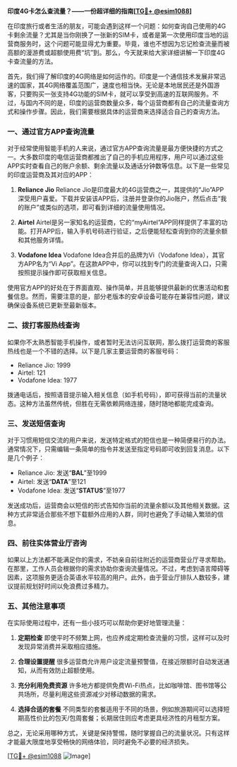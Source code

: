 **印度4G卡怎么查流量？——一份超详细的指南[[TG💪+ @esim1088](https://t.me/s/esim1088)]**

在印度旅行或者生活的朋友，可能会遇到这样一个问题：如何查询自己使用的4G卡剩余流量？尤其是当你刚换了一张新的SIM卡，或者是第一次使用印度当地的运营商服务时，这个问题可能显得尤为重要。毕竟，谁也不想因为忘记检查流量而被高额的漫游费或超额使用费“坑”到。那么，今天就来给大家详细讲解一下印度4G卡查流量的方法。

首先，我们得了解印度的4G网络是如何运作的。印度是一个通信技术发展非常迅速的国家，其4G网络覆盖范围广，速度也相当快。无论是本地居民还是外国游客，只要购买一张支持4G功能的SIM卡，就可以享受到高速的互联网服务。不过，与国内不同的是，印度的运营商数量众多，每个运营商都有自己的流量查询方式和操作步骤。因此，我们需要根据具体的运营商来选择适合自己的查询方法。

### 一、通过官方APP查询流量

对于经常使用智能手机的人来说，通过官方APP查询流量是最方便快捷的方式之一。大多数印度的电信运营商都推出了自己的手机应用程序，用户可以通过这些APP实时查看自己的账户余额、剩余流量以及通话分钟数等信息。以下是一些常见的印度运营商及其对应的APP：

1. **Reliance Jio**
   Reliance Jio是印度最大的4G运营商之一，其提供的“Jio”APP深受用户喜爱。下载并安装该APP后，注册并登录你的Jio账户，然后点击“我的账户”或类似的选项，即可看到详细的流量使用情况。
   
2. **Airtel**
   Airtel是另一家知名的运营商，它的“myAirtel”APP同样提供了丰富的功能。打开APP后，输入手机号码进行验证，之后便能轻松查询到你的流量余额和其他服务详情。

3. **Vodafone Idea**
   Vodafone Idea合并后的品牌为Vi（Vodafone Idea），其官方APP名为“Vi App”。在这款APP中，你可以找到专门的流量查询入口，只需按照提示操作即可获取相关信息。

使用官方APP的好处在于界面直观、操作简单，并且能够提供最新的优惠活动和套餐信息。然而，需要注意的是，部分老版本的安卓设备可能存在兼容性问题，建议确保设备系统已更新至最新版本。

### 二、拨打客服热线查询

如果你不太熟悉智能手机操作，或者暂时无法访问互联网，那么拨打运营商的客服热线也是一个不错的选择。以下是几家主要运营商的客服号码：

- Reliance Jio: 1999
- Airtel: 121
- Vodafone Idea: 1977

拨通电话后，按照语音提示输入相关信息（如手机号码），即可获得当前的流量状态。这种方法虽然传统，但胜在无需依赖网络连接，随时随地都能完成查询。

### 三、发送短信查询

对于习惯用短信交流的用户来说，发送特定格式的短信也是一种简便易行的办法。通常情况下，只需编辑一条简单的指令并发送至指定号码即可收到回复消息。以下是几个例子：

- Reliance Jio: 发送“**BAL**”至1999
- Airtel: 发送“**DATA**”至121
- Vodafone Idea: 发送“**STATUS**”至1977

发送成功后，运营商会以短信的形式告知你当前的流量余额以及其他相关数据。这种方式非常适合那些不想下载额外应用的人群，同时也避免了手动输入繁琐的信息。

### 四、前往实体营业厅咨询

如果以上方法都不能满足你的需求，不妨亲自前往附近的运营商营业厅寻求帮助。在那里，工作人员会根据你的需求协助你查询流量情况。不过，考虑到语言障碍等因素，这项服务更适合英语水平较高的用户。此外，由于营业厅排队人数较多，建议提前规划好时间以免浪费过多精力。

### 五、其他注意事项

在实际使用过程中，还有一些小技巧可以帮助你更好地管理流量：

1. **定期检查**
   即使平时不频繁上网，也应养成定期检查流量的习惯，这样可以及时发现异常消费并采取相应措施。

2. **合理设置提醒**
   很多运营商允许用户设定流量预警值，在接近限额时自动发送通知，从而有效防止超额使用。

3. **充分利用免费资源**
   许多地方都提供免费Wi-Fi热点，比如咖啡馆、图书馆等公共场所，尽量利用这些资源减少对移动数据的需求。

4. **选择合适的套餐**
   不同类型的套餐适用于不同的场景，例如旅游期间可以选择短期高性价比的包天/包周套餐；长期居住则应考虑更具经济性的月租型方案。

总之，无论采用哪种方式，关键是保持警惕，随时掌握自己的流量状况。只有这样才能最大限度地享受畅快的网络体验，同时避免不必要的经济损失。

[[TG💪+ @esim1088](https://t.me/s/esim1088) ![Image](https://i.postimg.cc/4NQfJmqS/Snipaste-2025-05-13-00-14-12.png)]